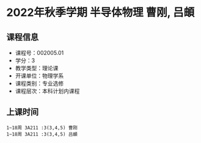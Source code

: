 # 2022年秋季学期 半导体物理 曹刚, 吕頔






## 课程信息

- 课程号：002005.01
- 学分：3
- 教学类型：理论课
- 开课单位：物理学系
- 课程类别：专业选修
- 课程层次：本科计划内课程

## 上课时间

```
1~18周 3A211 :3(3,4,5) 曹刚
1~18周 3A211 :3(3,4,5) 吕頔
```

